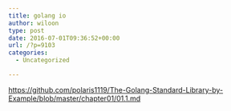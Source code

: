 ```yaml
---
title: golang io
author: wiloon
type: post
date: 2016-07-01T09:36:52+00:00
url: /?p=9103
categories:
  - Uncategorized

---
```

https://github.com/polaris1119/The-Golang-Standard-Library-by-Example/blob/master/chapter01/01.1.md